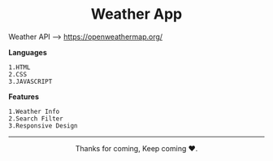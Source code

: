 <h1 align="center">Weather App</h1>

Weather API --> https://openweathermap.org/

**Languages**
```
1.HTML
2.CSS
3.JAVASCRIPT
```
**Features**
```
1.Weather Info
2.Search Filter
3.Responsive Design
```


<hr>
<p align="center">Thanks for coming, Keep coming ❤️.</p>